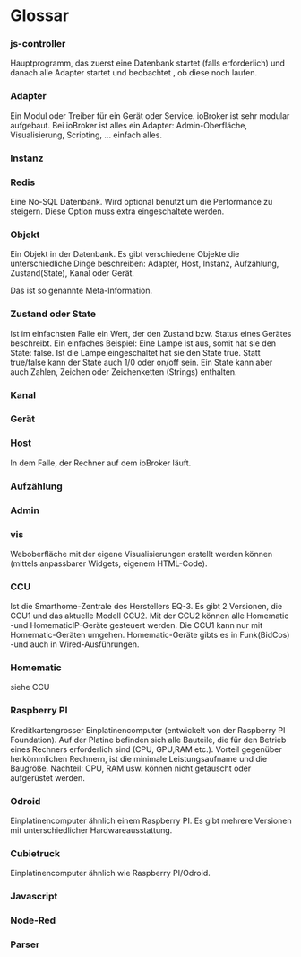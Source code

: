 # Glossar

### js-controller
Hauptprogramm, das zuerst eine Datenbank startet (falls erforderlich) und danach alle Adapter startet und beobachtet , ob diese noch laufen.

### Adapter
Ein Modul oder Treiber für ein Gerät oder Service. ioBroker ist sehr modular aufgebaut. 
Bei ioBroker ist alles ein Adapter: Admin-Oberfläche, Visualisierung, Scripting, ... einfach alles.

### Instanz

### Redis
Eine No-SQL Datenbank. Wird optional benutzt um die Performance zu steigern. Diese Option muss extra eingeschaltete werden.

### Objekt
Ein Objekt in der Datenbank. Es gibt verschiedene Objekte die 
unterschiedliche Dinge beschreiben: Adapter, Host, Instanz, Aufzählung, Zustand(State), Kanal oder Gerät.

Das ist so genannte Meta-Information. 

### Zustand oder State

Ist im einfachsten Falle ein Wert, der den Zustand bzw. Status eines Gerätes beschreibt. Ein einfaches Beispiel: Eine Lampe ist aus, somit hat sie den State: false. Ist die Lampe eingeschaltet hat sie den State true. Statt true/false kann der State auch 1/0 oder on/off sein. Ein State kann aber auch Zahlen, Zeichen oder Zeichenketten (Strings) enthalten. 

### Kanal

### Gerät

### Host

In dem Falle, der Rechner auf dem ioBroker läuft.

### Aufzählung

### Admin

### vis

Weboberfläche mit der eigene Visualisierungen erstellt werden können (mittels anpassbarer Widgets, eigenem HTML-Code).

### CCU

Ist die Smarthome-Zentrale des Herstellers EQ-3. Es gibt 2 Versionen, die CCU1 und das aktuelle Modell CCU2.
Mit der CCU2 können alle Homematic -und HomematicIP-Geräte gesteuert werden. Die CCU1 kann nur mit Homematic-Geräten umgehen.
Homematic-Geräte gibts es in Funk(BidCos) -und auch in Wired-Ausführungen.

### Homematic

siehe CCU

### Raspberry PI

Kreditkartengrosser Einplatinencomputer (entwickelt von der Raspberry PI Foundation). Auf der Platine befinden sich alle Bauteile, die für den Betrieb eines Rechners erforderlich sind (CPU, GPU,RAM etc.). Vorteil gegenüber herkömmlichen Rechnern, ist die minimale Leistungsaufname und die Baugröße. Nachteil: CPU, RAM usw. können nicht getauscht oder aufgerüstet werden. 

### Odroid

Einplatinencomputer ähnlich einem Raspberry PI. Es gibt mehrere Versionen mit unterschiedlicher Hardwareausstattung.

### Cubietruck

Einplatinencomputer ähnlich wie Raspberry PI/Odroid.

### Javascript


### Node-Red




### Parser
